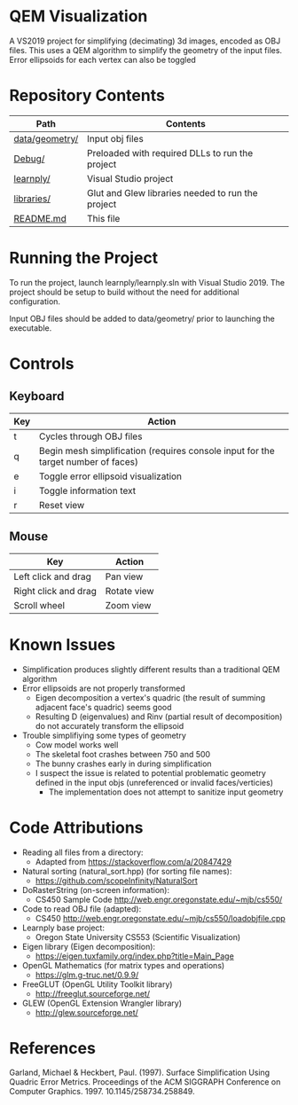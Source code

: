 # QEM Visualization

A VS2019 project for simplifying (decimating) 3d images, encoded as OBJ files. This uses a QEM algorithm to simplify the geometry of the input files. Error ellipsoids for each vertex can also be toggled

# Repository Contents

| Path | Contents |
| ---- | -------- |
| [data/geometry/](data/geometry/) | Input obj files  |
| [Debug/](Debug/) | Preloaded with required DLLs to run the project |
| [learnply/](learnply/) | Visual Studio project |
| [libraries/](libraries/)  | Glut and Glew libraries needed to run the project |
| [README.md](README.md) | This file |

# Running the Project

To run the project, launch learnply/learnply.sln with Visual Studio 2019. The project should be setup to build without the need for additional configuration.

Input OBJ files should be added to data/geometry/ prior to launching the executable.

# Controls

## Keyboard

| Key | Action |
| --- | ------ |
|  t  | Cycles through OBJ files |
|  q  | Begin mesh simplification (requires console input for the target number of faces) |
|  e  | Toggle error ellipsoid visualization |
|  i  | Toggle information text |
|  r  | Reset view |

## Mouse

| Key | Action |
| --- | ------ |
| Left click and drag | Pan view |
| Right click and drag | Rotate view |
| Scroll wheel | Zoom view |

# Known Issues

- Simplification produces slightly different results than a traditional QEM algorithm
- Error ellipsoids are not properly transformed
  - Eigen decomposition a vertex's quadric (the result of summing adjacent face's quadric) seems good
  - Resulting D (eigenvalues) and Rinv (partial result of decomposition) do not accurately transform the ellipsoid
- Trouble simplifiying some types of geometry
  - Cow model works well
  - The skeletal foot crashes between 750 and 500
  - The bunny crashes early in during simplification
  - I suspect the issue is related to potential problematic geometry defined in the input objs (unreferenced or invalid faces/verticies)
    - The implementation does not attempt to sanitize input geometry

# Code Attributions

- Reading all files from a directory:
	 - Adapted from https://stackoverflow.com/a/20847429
- Natural sorting (natural_sort.hpp) (for sorting file names):
	 - https://github.com/scopeInfinity/NaturalSort
- DoRasterString (on-screen information):
	 - CS450 Sample Code http://web.engr.oregonstate.edu/~mjb/cs550/
- Code to read OBJ file (adapted):
   - CS450 http://web.engr.oregonstate.edu/~mjb/cs550/loadobjfile.cpp
- Learnply base project:
   - Oregon State University CS553 (Scientific Visualization)
- Eigen library (Eigen decomposition):
   - https://eigen.tuxfamily.org/index.php?title=Main_Page
- OpenGL Mathematics (for matrix types and operations)
   - https://glm.g-truc.net/0.9.9/
- FreeGLUT (OpenGL Utility Toolkit library)
   - http://freeglut.sourceforge.net/
- GLEW  (OpenGL Extension Wrangler library)
   - http://glew.sourceforge.net/

# References

Garland, Michael & Heckbert, Paul. (1997). Surface Simplification Using Quadric Error Metrics. Proceedings of the ACM SIGGRAPH Conference on Computer Graphics. 1997. 10.1145/258734.258849. 
